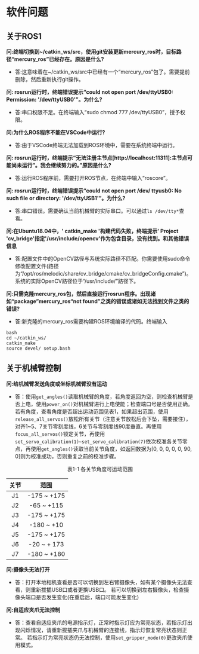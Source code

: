 # 软件问题

## 关于ROS1

**问:终端切换到~/catkin_ws/src，使用git安装更新mercury_ros时，目标路径“mercury_ros”已经存在。原因是什么?**

- 答:这意味着在~/catkin_ws/src中已经有一个“mercury_ros”包了。需要提前删除，然后重新执行git操作。

**问: rosrun运行时，终端错误提示“could not open port /dev/ttyUSB0: Permission: '/dev/ttyUSB0'”。为什么?**

- 答:串口权限不足。在终端输入“sudo chmod 777 /dev/ttyUSB0”，授予权限。

**问:为什么ROS程序不能在VSCode中运行?**

- 答:由于VSCode终端无法加载到ROS环境中，需要在系统终端中运行。

**问: rosrun运行时，终端提示“无法注册主节点[http://localhost:11311]:主节点可能尚未运行”。我会继续努力的。”原因是什么?**

- 答:运行ROS程序前，需要打开ROS节点，在终端中输入“roscore”。

**问: rosrun运行时，终端错误提示“could not open port /dev/ ttyusb0: No such file or directory: '/dev/ttyUSB1'”。为什么?**

- 答:串口错误。需要确认当前机械臂的实际串口。可以通过` ls /dev/tty* `查看。

**问:在Ubuntu18.04中，' catkin_make '构建代码失败，终端提示' Project 'cv_bridge'指定'/usr/include/opencv'作为包含目录，没有找到。和其他错误信息**

- 答:配置文件中的OpenCV路径与系统实际路径不匹配。你需要使用sudo命令修改配置文件(路径为“/opt/ros/melodic/share/cv_bridge/cmake/cv_bridgeConfig.cmake”)。系统的实际OpenCV路径位于“/usr/include/”路径下。

**问:只需克隆mercury_ros包，然后直接运行rosrun程序。出现诸如“package”mercury_ros“not found”之类的错误或诸如无法找到文件之类的错误?**

- 答:新克隆的mercury_ros需要构建ROS环境编译的代码。终端输入

```
bash
cd ~/catkin_ws/
catkin_make
source devel/ setup.bash
```

## 关于机械臂控制

**问:给机械臂发送角度或坐标机械臂没有运动**

- 答：使用`get_angles()`读取机械臂的角度，若角度返回为空，则检查机械臂是否上电，使用`power_on()`对机械臂进行上电使能；检查端口号是否使用正确。
若有角度，查看角度是否超出运动范围见表1，如果超出范围，使用`release_all_servos()`放松所有关节（注意关节放松后会下坠，需要接住），对齐1~5、7关节零刻度线，6关节与零刻度线90度垂直。再使用`focus_all_servos()`锁定关节，再使用`set_servo_calibration(1)~set_servo_calibration(7)`依次校准各关节零点，再使用`get_angles()`读取当前关节角度，如返回数据为[0, 0, 0, 0, 0, 90, 0]则为校准成功，否则重复之前的校准步骤。

<center> 表1-1 各关节角度可运动范围</center>

|   关节   | 范围   |
|  :----:  | :----:  |
| J1  | -175 ~ +175 |
| J2  | -65 ~ +115 |
| J3| -175 ~ +175 |
| J4  | -180 ~ +10 |
| J5| -175 ~ +175 |
| J6| -20 ~ + 173 |
| J7| -180 ~ +180 |


**问:摄像头无法打开**

- 答：打开本地相机查看是否可以切换到左右臂摄像头，如有某个摄像头无法查看，则重新拔插USB口或者更换USB口。
若可以切换到左右摄像头，检查摄像头端口是否发生变化(在重启后，端口可能发生变化)

**问:自适应夹爪无法控制**

- 答：查看自适应夹爪的电源指示灯，正常时指示灯应为常亮状态，若指示灯出现闪烁情况，请重新拔插夹爪与机械臂的连接线，指示灯恢复常亮状态则正常。
若指示灯为常亮状态仍无法控制，使用`set_gripper_mode(0)`更改夹爪使用模式。
